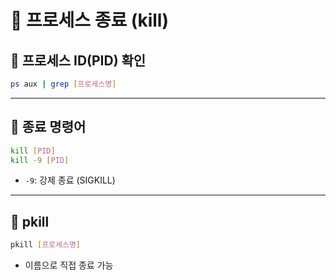# 🔪 프로세스 종료 (kill)

## 📌 프로세스 ID(PID) 확인

```bash
ps aux | grep [프로세스명]
```

---

## 📌 종료 명령어

```bash
kill [PID]
kill -9 [PID]
```

- `-9`: 강제 종료 (SIGKILL)

---

## 📌 pkill

```bash
pkill [프로세스명]
```

- 이름으로 직접 종료 가능